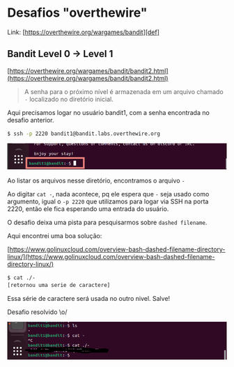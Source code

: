 # Desafios "overthewire"

Link: [https://overthewire.org/wargames/bandit][def]

[def]: https://overthewire.org/wargames/bandit

## Bandit Level 0 → Level 1

[https://overthewire.org/wargames/bandit/bandit2.html](https://overthewire.org/wargames/bandit/bandit2.html)


> A senha para o próximo nível é armazenada em um arquivo chamado `-` localizado no diretório inicial.

Aqui precisamos logar no usuário bandit1, com a senha encontrada no desafio anterior.

```bash
$ ssh -p 2220 bandit1@bandit.labs.overthewire.org 
```

![usuario 01](../img/b01-user.png)

Ao listar os arquivos nesse diretório, encontramos o arquivo `-`

Ao digitar `cat -`, nada acontece, pq ele espera que `-` seja usado como argumento, igual o `-p 2220` que utilizamos para logar via SSH na porta 2220, então ele fica esperando uma entrada do usuário.

O desafio deixa uma pista para pesquisarmos sobre `dashed filename`.

Aqui encontrei uma boa solução: 

[https://www.golinuxcloud.com/overview-bash-dashed-filename-directory-linux/](https://www.golinuxcloud.com/overview-bash-dashed-filename-directory-linux/)

```bash
$ cat ./-
[retornou uma serie de caractere]
```

Essa série de caractere será usada no outro nivel. Salve!

Desafio resolvido \o/

![desafio resolvido](../img/senhaB1.png)